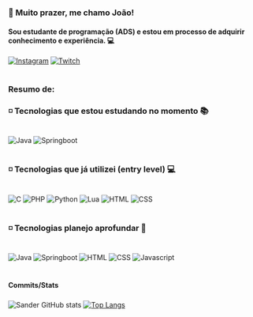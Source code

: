 ### 👋 Muito prazer, me chamo João!
#### Sou estudante de programação (ADS) e estou em processo de adquirir conhecimento e experiência. 💻
[![Instagram](https://img.shields.io/badge/Instagram-E4405F?style=for-the-badge&logo=instagram&logoColor=white)](https://www.instagram.com/ne.sander/)
[![Twitch](https://img.shields.io/badge/Twitch-9146FF?style=for-the-badge&logo=twitch&logoColor=white)](https://www.twitch.tv/ne_sander)
#

### Resumo de:
### ◽️ Tecnologias que estou estudando no momento 📚
<div style="display: inline_block"><br/>
    <img align="center" alt="Java" src="https://img.shields.io/badge/Java-ED8B00?style=for-the-badge&logo=openjdk&logoColor=white">
    <img align="center" alt="Springboot" src="https://img.shields.io/badge/Spring-6DB33F?style=for-the-badge&logo=spring&logoColor=white">
</div>

#
### ◽️ Tecnologias que já utilizei (entry level) 💻
<div style="display: inline_block"><br/>
    <img align="center" alt="C" src="https://img.shields.io/badge/C-00599C?style=for-the-badge&logo=c&logoColor=white">
    <img align="center" alt="PHP" src="https://img.shields.io/badge/PHP-777BB4?style=for-the-badge&logo=php&logoColor=white">
    <img align="center" alt="Python" src="https://img.shields.io/badge/Python-14354C?style=for-the-badge&logo=python&logoColor=white">
    <img align="center" alt="Lua" src="https://img.shields.io/badge/Lua-2C2D72?style=for-the-badge&logo=lua&logoColor=white">
    <img align="center" alt="HTML" src="https://img.shields.io/badge/HTML5-E34F26?style=for-the-badge&logo=html5&logoColor=white">
    <img align="center" alt="CSS" src="https://img.shields.io/badge/CSS3-1572B6?style=for-the-badge&logo=css3&logoColor=white">
</div>


#
### ◽️ Tecnologias planejo aprofundar 📖
<div style="display: inline_block"><br/>
    <img align="center" alt="Java" src="https://img.shields.io/badge/Java-ED8B00?style=for-the-badge&logo=openjdk&logoColor=white">
    <img align="center" alt="Springboot" src="https://img.shields.io/badge/Spring-6DB33F?style=for-the-badge&logo=spring&logoColor=white">
    <img align="center" alt="HTML" src="https://img.shields.io/badge/HTML5-E34F26?style=for-the-badge&logo=html5&logoColor=white">
    <img align="center" alt="CSS" src="https://img.shields.io/badge/CSS3-1572B6?style=for-the-badge&logo=css3&logoColor=white">
    <img align="center" alt="Javascript" src="https://img.shields.io/badge/JavaScript-F7DF1E?style=for-the-badge&logo=javascript&logoColor=black">
</div>

#
#### Commits/Stats
### 
![Sander GitHub stats](https://github-readme-stats.vercel.app/api?username=ne-sander&show_icons=true&bg_color=00000000)
[![Top Langs](https://github-readme-stats.vercel.app/api/top-langs/?username=ne-sander&hide_progress=true)](https://github.com/ne-sander/github-readme-stats)
